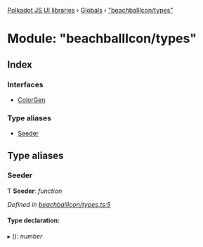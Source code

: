 [Polkadot JS UI libraries](../README.md) › [Globals](../globals.md) › ["beachballIcon/types"](_beachballicon_types_.md)

# Module: "beachballIcon/types"

## Index

### Interfaces

* [ColorGen](../interfaces/_beachballicon_types_.colorgen.md)

### Type aliases

* [Seeder](_beachballicon_types_.md#seeder)

## Type aliases

###  Seeder

Ƭ **Seeder**: *function*

*Defined in [beachballIcon/types.ts:5](https://github.com/polkadot-js/ui/blob/a268160f/packages/ui-shared/src/beachballIcon/types.ts#L5)*

#### Type declaration:

▸ (): *number*
